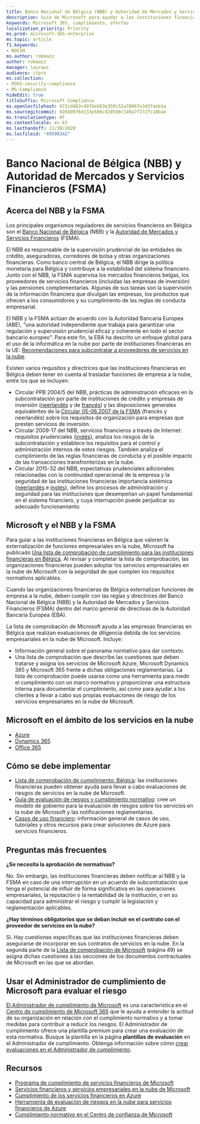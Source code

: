 ```yaml
---
title: Banco Nacional de Bélgica (NBB) y Autoridad de Mercados y Servicios Financieros (FSMA)
description: Guía de Microsoft para ayudar a las instituciones financieras de Bélgica con la adopción de la nube.
keywords: Microsoft 365, cumplimiento, ofertas
localization_priority: Priority
ms.prod: microsoft-365-enterprise
ms.topic: article
f1.keywords:
- NOCSH
ms.author: robmazz
author: robmazz
manager: laurawi
audience: itpro
ms.collection:
- M365-security-compliance
- MS-Compliance
hideEdit: true
titleSuffix: Microsoft Compliance
ms.openlocfilehash: 972cd483c4976e683e359c52a78067e3d3faeb3a
ms.sourcegitcommit: 626b0076d133e588cd28598c149a7f272fc18bae
ms.translationtype: HT
ms.contentlocale: es-ES
ms.lasthandoff: 11/30/2020
ms.locfileid: "49508342"
---
```

# <a name="national-bank-of-belgium-nbb-and-the-financial-services-and-markets-authority-fsma"></a>Banco Nacional de Bélgica (NBB) y Autoridad de Mercados y Servicios Financieros (FSMA)

## <a name="about-the-nbb-and-fsma"></a>Acerca del NBB y la FSMA

Los principales organismos reguladores de servicios financieros en Bélgica son el [Banco Nacional de Bélgica](https://www.nbb.be/) (NBB) y la [Autoridad de Mercados y Servicios Financieros](https://www.fsma.be/language_selection) (FSMA).

El NBB es responsable de la supervisión prudencial de las entidades de crédito, aseguradoras, corredores de bolsa y otras organizaciones financieras. Como banco central de Bélgica, el NBB dirige la política monetaria para Bélgica y contribuye a la estabilidad del sistema financiero. Junto con el NBB, la FSMA supervisa los mercados financieros belgas, los proveedores de servicios financieros (incluidas las empresas de inversión) y las pensiones complementarias. Algunas de sus tareas son la supervisión de la información financiera que divulgan las empresas, los productos que ofrecen a los consumidores y su 	cumplimiento de las reglas de conducta empresarial.

El NBB y la FSMA actúan de acuerdo con la Autoridad Bancaria Europea (ABE), "una autoridad independiente que trabaja para garantizar una regulación y supervisión prudencial eficaz y coherente en todo el sector bancario europeo". Para este fin, la EBA ha descrito un enfoque global para el uso de la informática en la nube por parte de instituciones financieras en la UE: [Recomendaciones para subcontratar a proveedores de servicios en la nube](https://eba.europa.eu/documents/10180/2170121/Final+draft+Recommendations+on+Cloud+Outsourcing+%28EBA-Rec-2017-03%29.pdf/5fa5cdde-3219-4e95-946d-0c0d05494362).

Existen varios requisitos y directrices que las instituciones financieras en Bélgica deben tener en cuenta al trasladar funciones de empresa a la nube, entre los que se incluyen:

- Circular PPB 2004/5 del NBB, prácticas de administración eficaces en la subcontratación por parte de instituciones de crédito y empresas de inversión ([neerlandés](https://www.nbb.be/nl/artikels/circulaire-ppb-20045-gezonde-beheerspraktijken-bij-uitbesteding-door-kredietinstellingen-en) y de [francés](https://www.nbb.be/en/articles/circular-ppb-20045-sound-management-practices-outsourcing-credit-institutions-and)) y las disposiciones generales equivalentes de la [Circular 05-06.2007 de la FSMA](https://www.fsma.be/sites/default/files/public/sitecore/media%20library/Files/fsmafiles/wetgeving/reglem/reglem_05-06-2007.pdf) (francés y neerlandés) sobre los requisitos de organización para empresas que presten servicios de inversión.
- Circular 2009-17 del NBB, servicios financieros a través de Internet: requisitos prudenciales ([inglés](https://www.nbb.be/doc/cp/eng/ki/circ/pdf/cbfa_2009_17.pdf)), analiza los riesgos de la subcontratación y establece los requisitos para el control y administración internos de estos riesgos. También analiza el cumplimiento de las reglas financieras de conducta y el posible impacto de las transacciones transfronterizas en la nube.
- Circular 2015-32 del NBB, expectativas prudenciales adicionales relacionadas con la continuidad operacional de la empresa y la seguridad de las instituciones financieras importancia sistémica ([neerlandés](https://www.nbb.be/nl/artikels/circulaire-nbb201532-aanvullende-prudentiele-verwachtingen-op-het-vlak-van-de-operationele) e [inglés](https://www.nbb.be/en/articles/circular-nbb201532-additional-prudential-expectations-regarding-operational-business)), define los procesos de administración y seguridad para las instituciones que desempeñan un papel fundamental en el sistema financiero, y cuya interrupción puede perjudicar su adecuado funcionamiento.

## <a name="microsoft-and-the-nbb-and-fsma"></a>Microsoft y el NBB y la FSMA

Para guiar a las instituciones financieras en Bélgica que valoren la externalización de funciones empresariales en la nube, Microsoft ha publicado [Una lista de comprobación de cumplimiento para las instituciones financieras en Bélgica](https://aka.ms/FinServ-Guide-Belgium). Al revisar y completar la lista de comprobación, las organizaciones financieras pueden adoptar los servicios empresariales en la nube de Microsoft con la seguridad de que cumplen los requisitos normativos aplicables.

Cuando las organizaciones financieras de Bélgica externalizan funciones de empresa a la nube, deben cumplir con las reglas y directrices del Banco Nacional de Bélgica (NBB) y la Autoridad de Mercados y Servicios Financieros (FSMA) dentro del marco general de directivas de la Autoridad Bancaria Europea (EBA).

La lista de comprobación de Microsoft ayuda a las empresas financieras en Bélgica que realizan evaluaciones de diligencia debida de los servicios empresariales en la nube de Microsoft. Incluye:

- Información general sobre el panorama normativo para dar contexto.
- Una lista de comprobación que describe las cuestiones que deben tratarse y asigna los servicios de Microsoft Azure, Microsoft Dynamics 365 y Microsoft 365 frente a dichas obligaciones reglamentarias. La lista de comprobación puede usarse como una herramienta para medir el cumplimiento con un marco normativo y proporcionar una estructura interna para documentar el cumplimiento, así como para ayudar a los clientes a llevar a cabo sus propias evaluaciones de riesgo de los servicios empresariales en la nube de Microsoft.

## <a name="microsoft-in-scope-cloud-services"></a>Microsoft en el ámbito de los servicios en la nube

- [Azure](https://aka.ms/AzureCompliance)
- [Dynamics 365](https://aka.ms/d365-compliance-list)
- [Office 365](https://aka.ms/o365-compliance-framework)

## <a name="how-to-implement"></a>Cómo se debe implementar

- [Lista de comprobación de cumplimiento: Bélgica](https://aka.ms/FinServ-Guide-Belgium): las instituciones financieras pueden obtener ayuda para llevar a cabo evaluaciones de riesgos de servicios en la nube de Microsoft.
- [Guía de evaluación de riesgos y cumplimiento normativo](https://aka.ms/RiskGovernanceGuide): cree un modelo de gobierno para la evaluación de riesgos sobre los servicios en la nube de Microsoft y las notificaciones reglamentarias.
- [Casos de uso financiero](https://docs.microsoft.com/azure/industry/financial/): información general de casos de uso, tutoriales y otros recursos para crear soluciones de Azure para servicios financieros.

## <a name="frequently-asked-questions"></a>Preguntas más frecuentes

**¿Se necesita la aprobación de normativas?**

No. Sin embargo, las instituciones financieras deben notificar al NBB y la FSMA en caso de una interrupción en un acuerdo de subcontratación que tenga el potencial de influir de forma significativa en las operaciones empresariales, la reputación o la rentabilidad de la institución, o en su capacidad para administrar el riesgo y cumplir la legislación y reglamentación aplicables.

**¿Hay términos obligatorios que se deban incluir en el contrato con el proveedor de servicios en la nube?**

Sí. Hay cuestiones específicas que las instituciones financieras deben asegurarse de incorporar en sus contratos de servicios en la nube. En la segunda parte de la [Lista de comprobación de Microsoft](https://aka.ms/FinServ-Guide-Belgium) (página 49) se asigna dichas cuestiones a las secciones de los documentos contractuales de Microsoft en las que se abordan.

## <a name="use-microsoft-compliance-manager-to-assess-your-risk"></a>Usar el Administrador de cumplimiento de Microsoft para evaluar el riesgo

[El Administrador de cumplimiento de Microsoft](https://docs.microsoft.com/microsoft-365/compliance/compliance-manager) es una característica en el [Centro de cumplimiento de Microsoft 365](https://docs.microsoft.com/microsoft-365/compliance/microsoft-365-compliance-center) que le ayuda a entender la actitud de su organización en relación con el cumplimiento normativo y a tomar medidas para contribuir a reducir los riesgos. El Administrador de cumplimiento ofrece una plantilla premium para crear una evaluación de esta normativa. Busque la plantilla en la página **plantillas de evaluación** en el Administrador de cumplimiento. Obtenga información sobre cómo [crear evaluaciones en el Administrador de cumplimiento](https://docs.microsoft.com/microsoft-365/compliance/compliance-manager-assessments).

## <a name="resources"></a>Recursos

- [Programa de cumplimiento de servicios financieros de Microsoft](https://aka.ms/FSCP-Print)
- [Servicios financieros y servicios empresariales en la nube de Microsoft](https://www.microsoft.com/trustcenter/cloudservices/financialservices)
- [Cumplimiento de los servicios financieros en Azure](https://azure.microsoft.com/resources/videos/azurecon-2015-financial-services-compliance-in-azure/)
- [Herramienta de evaluación de riesgos en la nube para servicios financieros de Azure](https://servicetrust.microsoft.com/ViewPage/FFIECBlueprint?command=Download&downloadType=Document&downloadId=079a1973-711a-428f-9312-9ddd290cff7b&docTab=c726d5c0-2d1e-11e8-a485-57140ec19669_PaaS)
- [Cumplimiento normativo en el Centro de confianza de Microsoft](https://www.microsoft.com/trust-center/compliance/compliance-overview)
